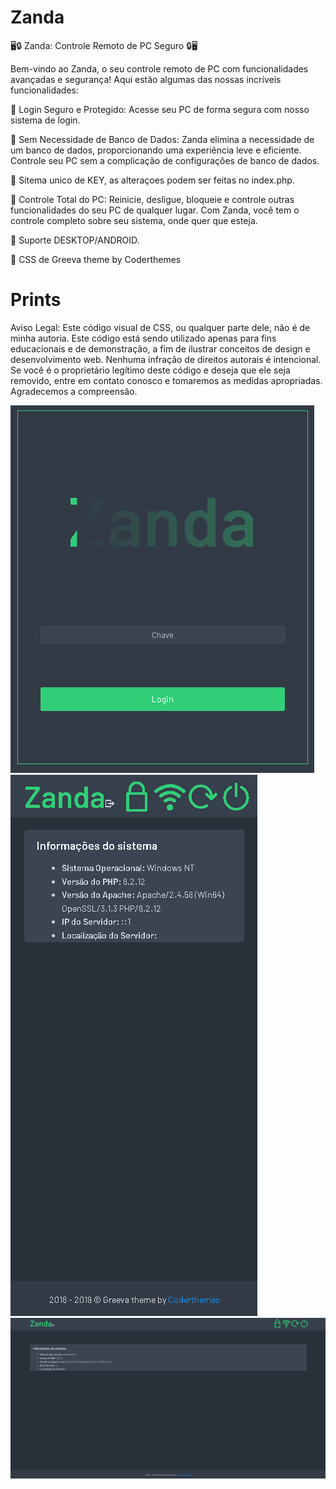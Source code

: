 # Zanda


🖥️🔒 Zanda: Controle Remoto de PC Seguro 🔒🖥️

Bem-vindo ao Zanda, o seu controle remoto de PC com funcionalidades avançadas e segurança! Aqui estão algumas das nossas incríveis funcionalidades:

🔐 Login Seguro e Protegido: Acesse seu PC de forma segura com nosso sistema de login.

🚫 Sem Necessidade de Banco de Dados: Zanda elimina a necessidade de um banco de dados, proporcionando uma experiência leve e eficiente. Controle seu PC sem a complicação de configurações de banco de dados.

🔑 Sitema unico de KEY, as alteraçoes podem ser feitas no index.php.

🔄 Controle Total do PC: Reinicie, desligue, bloqueie e controle outras funcionalidades do seu PC de qualquer lugar. Com Zanda, você tem o controle completo sobre seu sistema, onde quer que esteja.

👥 Suporte DESKTOP/ANDROID.

💬 CSS de Greeva theme by Coderthemes 


# Prints
Aviso Legal:
Este código visual de CSS, ou qualquer parte dele, não é de minha autoria. Este código está sendo utilizado apenas para fins educacionais e de demonstração, a fim de ilustrar conceitos de design e desenvolvimento web. Nenhuma infração de direitos autorais é intencional. Se você é o proprietário legítimo deste código e deseja que ele seja removido, entre em contato conosco e tomaremos as medidas apropriadas. Agradecemos a compreensão.

![Painel Login](https://raw.githubusercontent.com/XT904/Zanda/main/imagens/login.PNG)
![Android Painel](https://raw.githubusercontent.com/XT904/Zanda/main/imagens/android.PNG)
![Desktop Painel](https://raw.githubusercontent.com/XT904/Zanda/main/imagens/desktop.PNG)
